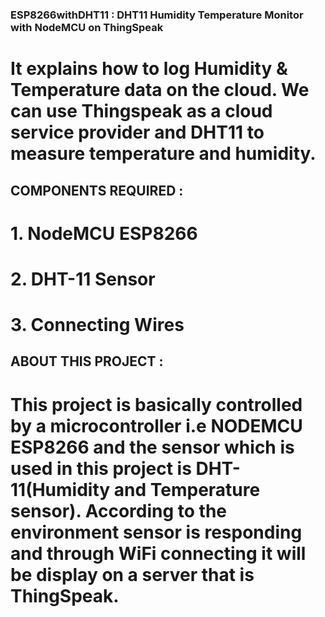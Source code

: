 ### ESP8266withDHT11 : DHT11 Humidity Temperature Monitor with NodeMCU on ThingSpeak
# It explains how to log Humidity & Temperature data on the cloud. We can use Thingspeak as a cloud service provider and DHT11 to measure temperature and humidity.

## COMPONENTS REQUIRED :
#  1. NodeMCU ESP8266
#  2. DHT-11 Sensor
#  3. Connecting Wires

## ABOUT THIS PROJECT :
# This project is basically controlled by a microcontroller i.e NODEMCU ESP8266 and the sensor which is used in this project is DHT-11(Humidity and Temperature sensor). According to the environment sensor is responding and through WiFi connecting it will be display on a server that is ThingSpeak.

